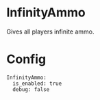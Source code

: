 # InfinityAmmo
Gives all players infinite ammo.

# Config
```
InfinityAmmo:
  is_enabled: true
  debug: false
```
